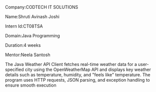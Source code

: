 Company:CODTECH IT SOLUTIONS

Name:Shruti Avinash Joshi

Intern Id:CT08TSA

Domain:Java Programming

Duration:4 weeks

Mentor:Neela Santosh

The Java Weather API Client fetches real-time weather data for a user-specified city using the OpenWeatherMap API and displays key weather details such as temperature, humidity, and "feels like" temperature. The program uses HTTP requests, JSON parsing, and exception handling to ensure smooth execution
